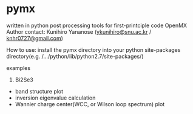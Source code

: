 # pymx
written in python post processing tools for first-printciple code OpenMX<br/>
Author contact: Kunihiro Yananose (ykunihiro@snu.ac.kr / knhr0727@gmail.com)

How to use: install the pymx directory into your python site-packages directory(e.g. /.../python/lib/python2.7/site-packages/)

examples
1. Bi2Se3
 - band structure plot
 - inversion eigenvalue calculation
 - Wannier charge center(WCC, or Wilson loop spectrum) plot
